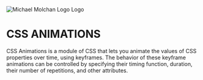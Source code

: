 ![Michael Molchan Logo Logo](https://i.imgur.com/7iaB7CG.png)

# CSS ANIMATIONS

CSS Animations is a module of CSS that lets you animate the values of CSS properties over time, using keyframes. The behavior of these keyframe animations can be controlled by specifying their timing function, duration, their number of repetitions, and other attributes.
